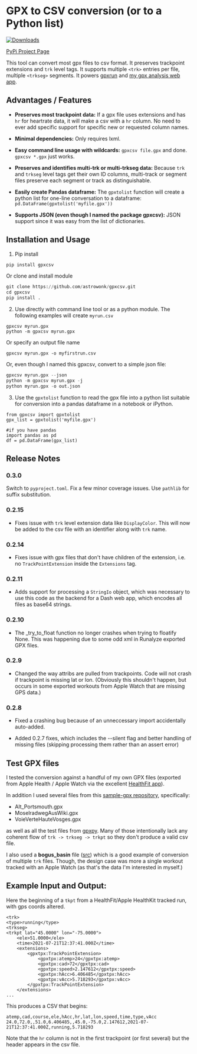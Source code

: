 # GPX to CSV conversion (or to a Python list)

[![Downloads](https://static.pepy.tech/personalized-badge/gpxcsv?period=total&units=international_system&left_color=lightgrey&right_color=blue&left_text=Downloads)](https://pepy.tech/project/gpxcsv)

[PyPi Project Page](https://pypi.org/project/gpxcsv/)

This tool can convert most gpx files to csv format. It preserves trackpoint extensions and `trk` level tags. It supports multiple `<trk>` entries per file, multiple `<trkseg>` segments. It powers [gpxrun](https://github.com/astrowonk/gpxrun) and [my gpx analysis web app](https://marcoshuerta.com/gpxrun/).

## Advantages / Features

- **Preserves most trackpoint data:** If a gpx file uses extensions and has `hr` for heartrate data, it will make a csv with a `hr` column. No need to ever add specific support for specific new or requested column names.

- **Minimal dependencies:** Only requires lxml.

- **Easy command line usage with wildcards:** `gpxcsv file.gpx` and done. `gpxcsv *.gpx` just works.

- **Preserves and identifies multi-trk or multi-trkseg data:** Because `trk` and `trkseg` level tags get their own ID columns, multi-track or segment files preserve each segment or track as distinguishable.

- **Easily create Pandas dataframe:** The `gpxtolist` function will create a python list for one-line conversation to a dataframe: `pd.DataFrame(gpxtolist('myfile.gpx'))`

- **Supports JSON (even though I named the package gpxcsv):** JSON support since it was easy from the list of dictionaries.

## Installation and Usage

1. Pip install

```python
pip install gpxcsv
```

Or clone and install module

```python
git clone https://github.com/astrowonk/gpxcsv.git
cd gpxcsv
pip install .
```

2. Use directly with command line tool or as a python module. The following examples will create `myrun.csv`

```
gpxcsv myrun.gpx
python -m gpxcsv myrun.gpx
```

Or specify an output file name

```
gpxcsv myrun.gpx -o myfirstrun.csv
```

Or, even though I named this gpxcsv, convert to a simple json file:

```python
gpxcsv myrun.gpx --json
python -m gpxcsv myrun.gpx -j
python myrun.gpx -o out.json
```

3. Use the `gpxtolist` function to read the gpx file into a python list suitable for conversion into a pandas dataframe in a notebook or iPython.

```
from gpxcsv import gpxtolist
gpx_list = gpxtolist('myfile.gpx')

#if you have pandas
import pandas as pd
df = pd.DataFrame(gpx_list)

```

## Release Notes

### 0.3.0

Switch to `pyproject.toml`. Fix a few minor coverage issues. Use `pathlib` for suffix substitution.

### 0.2.15

- Fixes issue with `trk` level extension data like `DisplayColor`. This will now be added to the csv file with an identifier along with `trk` name.

### 0.2.14

- Fixes issue with gpx files that don't have children of the extension, i.e. no `TrackPointExtension` inside the `Extensions` tag.

### 0.2.11

- Adds support for processing a `StringIo` object, which was necessary to use this code as the backend for a Dash web app, which encodes all files as base64 strings.

### 0.2.10

- The \_try_to_float function no longer crashes when trying to floatify None. This was happening due to some odd xml in Runalyze exported GPX files.

### 0.2.9

- Changed the way attribs are pulled from trackpoints. Code will not crash if trackpoint is missing lat or lon. (Obviously this shouldn't happen, but occurs in some exported workouts from Apple Watch that are missing GPS data.)

### 0.2.8

- Fixed a crashing bug because of an unneccessary import accidentally auto-added.

- Added 0.2.7 fixes, which includes the --silent flag and better handling of missing files (skipping processing them rather than an assert error)

## Test GPX files

I tested the conversion against a handful of my own GPX files (exported from Apple Health / Apple Watch via the excellent [HealthFit app](https://apps.apple.com/us/app/healthfit/id1202650514)).

In addition I used several files from this [sample-gpx repository](https://github.com/gps-touring/sample-gpx), specifically:

- Alt_Portsmouth.gpx
- MoselradwegAusWiki.gpx
- VoieVerteHauteVosges.gpx

as well as all the test files from [gpxpy](https://github.com/tkrajina/gpxpy/tree/dev/test_files). Many of those intentionally lack any coherent flow of `trk -> trkseg -> trkpt` so they don't produce a valid csv file.

I also used a **bogus_basin** file ([src](https://raw.githubusercontent.com/FrancescoRigoni/Android_GPX_SampleProject/master/app/src/main/assets/bogus_basin.gpx)) which is a good example of conversion of multiple `trk` files. Though, the design case was more a single workout tracked with an Apple Watch (as that's the data I'm interested in myself.)

## Example Input and Output:

Here the beginning of a `tkpt` from a HealthFit/Apple HealthKit tracked run, with gps coords altered.

```
<trk>
<type>running</type>
<trkseg>
<trkpt lat="45.0000" lon="-75.0000">
    <ele>51.0000</ele>
    <time>2021-07-21T12:37:41.000Z</time>
    <extensions>
        <gpxtpx:TrackPointExtension>
            <gpxtpx:atemp>24</gpxtpx:atemp>
            <gpxtpx:cad>72</gpxtpx:cad>
            <gpxtpx:speed>2.147612</gpxtpx:speed>
            <gpxtpx:hAcc>6.406485</gpxtpx:hAcc>
            <gpxtpx:vAcc>5.718293</gpxtpx:vAcc>
        </gpxtpx:TrackPointExtension>
    </extensions>
...
```

This produces a CSV that begins:

```
atemp,cad,course,ele,hAcc,hr,lat,lon,speed,time,type,vAcc
24.0,72.0,,51.0,6.406485,,45.0,-75.0,2.147612,2021-07-21T12:37:41.000Z,running,5.718293
```

Note that the `hr` column is not in the first trackpoint (or first several) but the header appears in the csv file.
